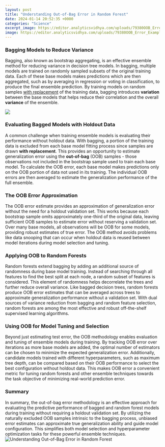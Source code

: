 ```yaml
---
layout: post
title: "Understanding Out-of-Bag Error in Random Forest"
date: 2024-01-14 20:52:35 +0000
categories: "Science"
excerpt_image: https://editor.analyticsvidhya.com/uploads/79380OOB_Error_Example.png
image: https://editor.analyticsvidhya.com/uploads/79380OOB_Error_Example.png
---
```


### Bagging Models to Reduce Variance  
Bagging, also known as bootstrap aggregating, is an effective ensemble method for reducing variance in decision tree models. In bagging, multiple models are trained on randomly sampled subsets of the original training data. Each of these base models makes predictions which are then aggregated, such as by averaging in regression or voting in classification, to produce the final ensemble prediction. By training models on random samples [with replacement](https://store.fi.io.vn/white-frenchie-french-bulldog-starry-night-van-gogh-colorful-2) of the training data, bagging introduces **variation** between the base models that helps reduce their correlation and the overall **variance** of the ensemble. 

![](https://iq.opengenus.org/content/images/2022/09/out-of-bag-error-plot.png)
### Evaluating Bagged Models with Holdout Data
A common challenge when training ensemble models is evaluating their performance without holdout data. With bagging, a portion of the training data is excluded from each base model fitting process since samples are drawn **with replacement**. This provides an opportunity to estimate generalization error using the **out-of-bag** (OOB) samples - those observations not included in the bootstrap sample used to train each base model. To calculate the OOB error, each base model makes predictions only on the OOB portion of data not used in its training. The individual OOB errors are then averaged to estimate the generalization performance of the full ensemble.
### The OOB Error Approximation
The OOB error estimate provides an approximation of generalization error without the need for a holdout validation set. This works because each bootstrap sample omits approximately one-third of the original data, leaving sufficient OOB samples to estimate error without reserving a validation set. Over many base models, all observations will be OOB for some models, providing robust estimates of true error. The OOB method avoids problems like data snooping that can occur when holdout data is reused between model iterations during model selection and tuning. 
### Applying OOB to Random Forests 
Random forests extend bagging by adding an additional source of randomness during base model training. Instead of searching through all features to find the best split at each node, a random subset of features is considered. This element of randomness helps decorrelate the trees and further reduce overall variance. Like bagged decision trees, random forests produce OOB error estimates that can be averaged across trees to approximate generalization performance without a validation set. With dual sources of variance reduction from bagging and random feature selection, random forests are among the most effective and robust off-the-shelf supervised learning algorithms.
### Using OOB for Model Tuning and Selection
Beyond just estimating test error, the OOB methodology enables evaluation and tuning of ensemble models during training. By tracking OOB error over iterations as more base models are added, the optimal number of estimators can be chosen to minimize the expected generalization error. Additionally, candidate models trained with different hyperparameters, such as maximum tree depth, can be compared based on their OOB performance to select the best configuration without holdout data. This makes OOB error a convenient metric for tuning random forests and other ensemble techniques towards the task objective of minimizing real-world prediction error.
### Summary
In summary, the out-of-bag error methodology is an effective approach for evaluating the predictive performance of bagged and random forest models during training without requiring a holdout validation set. By utilizing the naturally excluded OOB samples intrinsic to the bagging process, unbiased error estimates can approximate true generalization ability and guide model configuration. This simplifies both model selection and hyperparameter optimization tasks for these powerful ensemble techniques.
![Understanding Out-of-Bag Error in Random Forest](https://editor.analyticsvidhya.com/uploads/79380OOB_Error_Example.png)